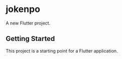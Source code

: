 # jokenpo

A new Flutter project.

## Getting Started

This project is a starting point for a Flutter application.
